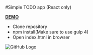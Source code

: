 #Simple TODO app (React only)

  [**DEMO**](http://codepen.io/KemPavel/full/dOOJVZ/)

- Clone repository
- npm install(Make sure to use gulp 4)
- Open index.html in browser



![GitHub Logo](https://github.com/Pavel-Kazakov/react-TODO/blob/master/thumbnail.png)
